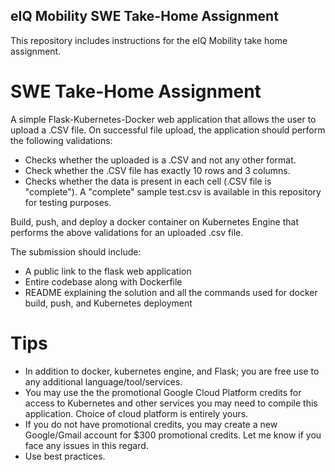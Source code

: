 ## eIQ Mobility SWE Take-Home Assignment

This repository includes instructions for the eIQ Mobility take home assignment.

# SWE Take-Home Assignment

A simple Flask-Kubernetes-Docker web application that allows the user to upload a .CSV file. On successful file upload, the application should perform the following validations:

* Checks whether the uploaded is a .CSV and not any other format.
* Check whether the .CSV file has exactly 10 rows and 3 columns.
* Checks whether the data is present in each cell (.CSV file is "complete"). A "complete" sample test.csv is available in this repository for testing purposes.

Build, push, and deploy a docker container on Kubernetes Engine that performs the above validations for an uploaded .csv file.

The submission should include:

* A public link to the flask web application
* Entire codebase along with Dockerfile
* README explaining the solution and all the commands used for docker build, push, and Kubernetes deployment

# Tips
* In addition to docker, kubernetes engine, and Flask; you are free use to any additional language/tool/services.
* You may use the the promotional Google Cloud Platform credits for access to Kubernetes and other services you may need to compile this application. Choice of cloud platform is entirely yours.
* If you do not have promotional credits, you may create a new Google/Gmail account for $300 promotional credits. Let me know if you face any issues in this regard.
* Use best practices.
